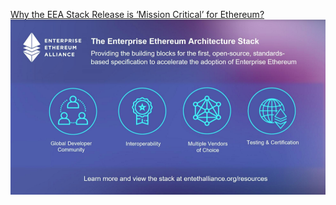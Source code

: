 [Why the EEA Stack Release is ‘Mission Critical’ for Ethereum?](https://media.consensys.net/why-the-eea-stack-release-is-mission-critical-for-ethereum-d9bac8a5a0a)
![EEA_STACK](images/eea_stack.png)

